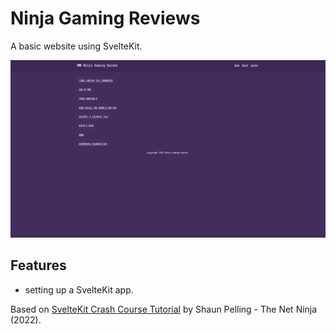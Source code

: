 # Ninja Gaming Reviews

A basic website using SvelteKit.

<p align="center">
        <img src="screenshot.png">
</p>

## Features

- setting up a SvelteKit app.

Based on [SvelteKit Crash Course Tutorial](https://www.youtube.com/playlist?list=PL4cUxeGkcC9hpM9ARM59Ve3jqcb54dqiP) by Shaun Pelling - The Net Ninja (2022).